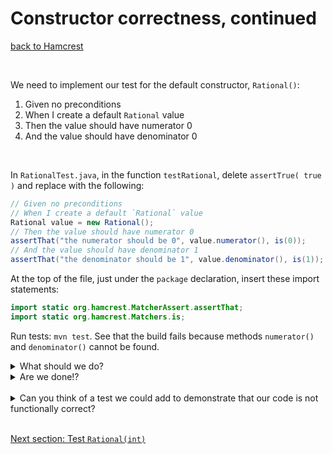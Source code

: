 # Constructor correctness, continued
[back to Hamcrest](add_hamcrest_dependency.md)

<br/>

We need to implement our test for the default constructor, `Rational()`:

1. Given no preconditions
1. When I create a default `Rational` value
1. Then the value should have numerator 0
1. And the value should have denominator 0

<br/>

In `RationalTest.java`, in the function `testRational`, delete `assertTrue( true )` and replace with the following:

```java
// Given no preconditions
// When I create a default `Rational` value
Rational value = new Rational();
// Then the value should have numerator 0
assertThat("the numerator should be 0", value.numerator(), is(0));
// And the value should have denominator 1
assertThat("the denominator should be 1", value.denominator(), is(1));
```

At the top of the file, just under the `package` declaration, insert these import statements:

```java
import static org.hamcrest.MatcherAssert.assertThat;
import static org.hamcrest.Matchers.is;
```

Run tests: `mvn test`.  See that the build fails because methods `numerator()` and `denominator()` cannot be found.

<details>
   <summary>What should we do?</summary>

We should implement the missing methods!

Let's make them as simple as possible in order to pass the test:

In `Rational.java`, add these methods:

```java
public int numerator() {
   return 0;
}

public int denominator() {
   return 1;
}
```

Test: `mvn test`.  You should see that the build succeeds because all tests are passing.

Since all tests are passing: `git add .; git commit -m "all tests passing"`
</details>

<details>
   <summary>Are we done!?</summary>

No.
</details>

<br/>

<details>
   <summary>Can you think of a test we could add to demonstrate that our code is not functionally correct?</summary>

There's actually not much we can do about testing the default constructor in isolation.  We didn't even have to implement it in order to pass the test.  That's one of the tricky parts of testing: being clear on what you are actually testing.

We always want our unit tests to be as isolated and as independent as possible, to each test only one thing.  Our default constructor test relies on the methods `numerator()` and `denominator()`.  In fact, all of our constructor tests will rely on other methods.  So, we will need to be careful about testing this group of methods (the constructors and any other methods on which they and their tests rely).

The job of a constructor is to set the inital values of the attributes.  For a `Rational`, those attributes are simply the numerator and the denominator, which are accessed through the methods `numerator()` and `denominator()`.

These two methods, `numerator()` and `denominator()`, are special methods.  They are accessors.  They are so simple that we can implement them and assert their correctness by inspection, rather than by relying on tests to support the claim of their correctness.

Let's just assume we're good and push on.  We want to drive all of our development with our tests. We do not want to let our code get ahead of our tests.  If a test isn't failing, there's only one reason to touch the code: refactoring (which we will meet later).
</details>

<br/>

[Next section: Test `Rational(int)`](test_rational_int.md)
